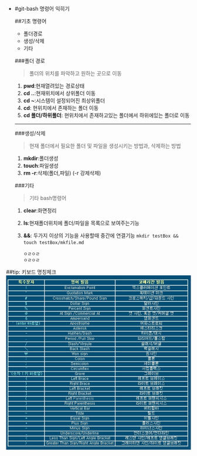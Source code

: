 - #git-bash 명령어 익히기

  ##기초 명령어

  - 폴더경로
  - 생성/삭제
  - 기타

  ###폴더 경로
  >폴더의 위치를 파악하고 원하는 곳으로 이동
  >
  1. **pwd**:현재열려있는 경로상태
  2. **cd ..**:현재위치에서 상위폴더 이동
  3. **cd ~**:시스템이 설정되어진 최상위폴더
  4. **cd**: 현위치에서 존재하는 폴더 이동
  5. **cd 폴더/하위폴더**: 현위치에서 존재하고있는 폴더에서 하위에있는 폴더로 이동

  ---
  ###생성/삭제
  > 현재 폴더에서 필요한 폴더 및 파일을 생성시키는 방법과, 삭제하는 방법

  1. **mkdir**:폴더생성
  2. **touch**:파일생성
  3. **rm -r**:삭제(폴더,파일) (-r 강제삭제)

  ###기타
  > 기타 bash명령어

  1. **clear**:화면정리
  2. **ls**:현재폴더위치에 폴더/파일을 목록으로 보여주는기능
  3. **&&**: 두가지 이상의 기능을 사용할때 중간에 연결기능
     `mkdir testBox && touch testBox/mkfile.md`

      ```
      ㅇㄹㅇㄹ
      ㅇㄹㅇㄹ
      ```

##tip: 키보드 명칭체크
![](./img/keyboardKey.jpg)


